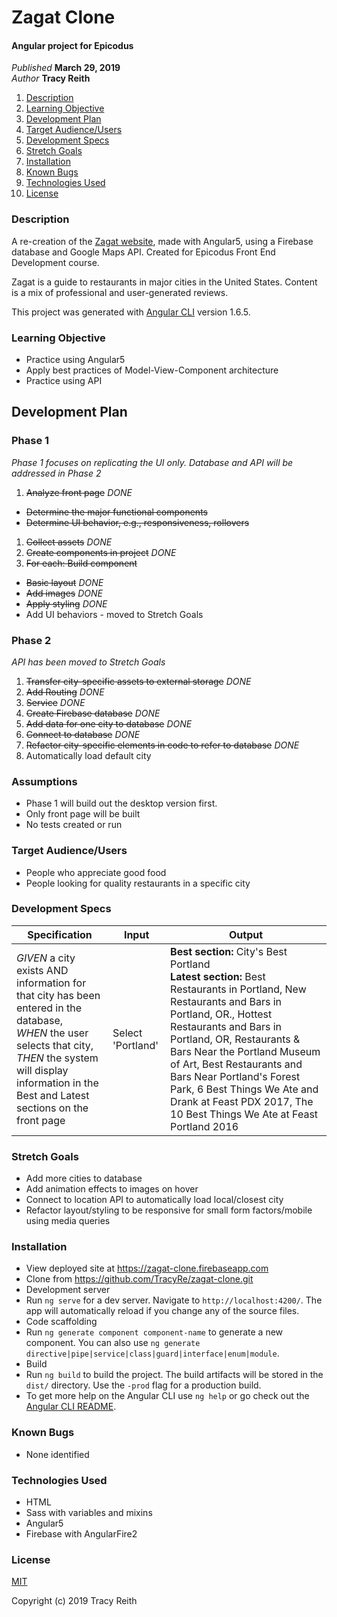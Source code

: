 # Zagat Clone

#### Angular project for Epicodus

_Published_ **March 29, 2019**<br>
_Author_ **Tracy Reith**

1. [Description](#description)
1. [Learning Objective](#learning-objective)
1. [Development Plan](#development-plan)
1. [Target Audience/Users](#target-audience/users)
1. [Development Specs](#development-specs)
1. [Stretch Goals](#stretch-goals)
1. [Installation](#installation)
1. [Known Bugs](#known-bugs)
1. [Technologies Used](#technologies-used)
1. [License](#license)

### Description
A re-creation of the [Zagat website](https://www.zagat.com/portland), made with Angular5, using a Firebase database and Google Maps API. Created for Epicodus Front End Development course.

Zagat is a guide to restaurants in major cities in the United States. Content is a mix of professional and  user-generated reviews.  

This project was generated with [Angular CLI](https://github.com/angular/angular-cli) version 1.6.5.

### Learning Objective
* Practice using Angular5
* Apply best practices of Model-View-Component architecture
* Practice using API

## Development Plan
### Phase 1
_Phase 1 focuses on replicating the UI only. Database and API will be addressed in Phase 2_

1. ~~Analyze front page~~ _DONE_
 * ~~Determine the major functional components~~
 * ~~Determine UI behavior, e.g., responsiveness, rollovers~~
1. ~~Collect assets~~ _DONE_
1. ~~Create components in project~~ _DONE_
1. ~~For each: Build component~~
 * ~~Basic layout~~ _DONE_
 * ~~Add images~~ _DONE_
 * ~~Apply styling~~ _DONE_
 * Add UI behaviors - moved to Stretch Goals

### Phase 2
_API has been moved to Stretch Goals_

1. ~~Transfer city-specific assets to external storage~~ _DONE_
1. ~~Add Routing~~ _DONE_
1. ~~Service~~ _DONE_
1. ~~Create Firebase database~~ _DONE_
1. ~~Add data for one city to database~~ _DONE_
1. ~~Connect to database~~ _DONE_
1. ~~Refactor city-specific elements in code to refer to database~~ _DONE_
1. Automatically load default city

### Assumptions
* Phase 1 will build out the desktop version first.
* Only front page will be built
* No tests created or run

### Target Audience/Users
* People who appreciate good food
* People looking for quality restaurants in a specific city

### Development Specs

Specification | Input | Output
------------- | ----- | ------
_GIVEN_ a city exists AND information for that city has been entered in the database, <br>_WHEN_ the user selects that city, <br>_THEN_ the system will display information in the Best and Latest sections on the front page | Select 'Portland' | **Best section:** City's Best Portland<br> **Latest section:** Best Restaurants in Portland, New Restaurants and Bars in Portland, OR., Hottest Restaurants and Bars in Portland, OR, Restaurants & Bars Near the Portland Museum of Art, Best Restaurants and Bars Near Portland's Forest Park, 6 Best Things We Ate and Drank at Feast PDX 2017, The 10 Best Things We Ate at Feast Portland 2016

### Stretch Goals
* Add more cities to database
* Add animation effects to images on hover
* Connect to location API to automatically load local/closest city
* Refactor layout/styling to be responsive for small form factors/mobile using media queries

### Installation
* View deployed site at https://zagat-clone.firebaseapp.com
* Clone from https://github.com/TracyRe/zagat-clone.git
* Development server
 * Run `ng serve` for a dev server. Navigate to `http://localhost:4200/`. The app will automatically reload if you change any of the source files.
* Code scaffolding
 * Run `ng generate component component-name` to generate a new component. You can also use `ng generate directive|pipe|service|class|guard|interface|enum|module`.
* Build
 * Run `ng build` to build the project. The build artifacts will be stored in the `dist/` directory. Use the `-prod` flag for a production build.
* To get more help on the Angular CLI use `ng help` or go check out the [Angular CLI README](https://github.com/angular/angular-cli/blob/master/README.md).

### Known Bugs
* None identified

### Technologies Used
* HTML
* Sass with variables and mixins
* Angular5
* Firebase with AngularFire2

### License
[MIT](./LICENSE.txt)

Copyright (c) 2019 Tracy Reith
